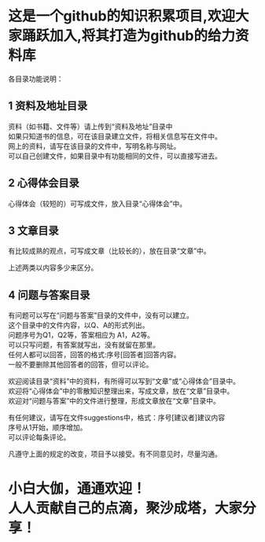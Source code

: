 # 这是一个github的知识积累项目,欢迎大家踊跃加入,将其打造为github的给力资料库<br>

各目录功能说明：<br>

1 资料及地址目录<br>
-----------
资料（如书籍、文件等）请上传到“资料及地址”目录中<br>
如果只知道书的信息，可在该目录建立文件，将相关信息写在文件中。<br>
网上的资料，请写在该目录的文件中，写明名称与网址。<br>
可以自己创建文件，如果目录中有功能相同的文件，可以直接写进去。<br>

2 心得体会目录<br>
------------------
心得体会（较短的）可写成文件，放入目录“心得体会”中。<br>

3 文章目录<br>
--------------
有比较成熟的观点，可写成文章（比较长的），放在目录“文章”中。<br>

上述两类以内容多少来区分。<br>

4 问题与答案目录<br>
--------------------
有问题可以写在“问题与答案”目录的文件中，没有可以建立。<br>
这个目录中的文件内容，以Q、A的形式列出。<br>
问题序号为Q1，Q2等，答案相应为 A1，A2等。<br>
可以只写问题，有答案就写出，没有就留在那里。<br>
任何人都可以回答，回答的格式:序号[回答者]回答内容。<br>
一般不要删除其他回答者的回答，但可以评论。<br>

欢迎阅读目录“资料”中的资料，有所得可以写到“文章”或“心得体会”目录中。<br>
欢迎将“心得体会”中的零散知识整理出来，写成文章，放在“文章”目录中。<br>
欢迎对“问题与答案”中的文件进行整理，形成文章放在“文章”目录中。<br>

有任何建议，请写在文件suggestions中，格式：序号[建议者]建议内容<br>
序号从1开始，顺序增加。<br>
可以评论每条评论。<br>

凡遵守上面的规定的改变，项目予以接受。有不同意见时，尽量沟通。<br>

小白大伽，通通欢迎！<br>
人人贡献自己的点滴，聚沙成塔，大家分享！<br>
=========

